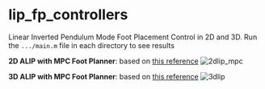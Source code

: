 # lip_fp_controllers
Linear Inverted Pendulum Mode Foot Placement Control in 2D and 3D. Run the `.../main.m` file in each directory to see results

**2D ALIP with MPC Foot Planner**: based on [this reference](https://arxiv.org/abs/2109.14862)
![2dlip_mpc](https://user-images.githubusercontent.com/41451443/181631142-6dd78766-52d1-4804-b117-094ad800130a.gif)

**3D ALIP with MPC Foot Planner**: based on [this reference](https://arxiv.org/abs/2109.14862)
![3dlip](https://user-images.githubusercontent.com/41451443/181631745-458afcbc-1f4f-4a5f-8341-1b5262b96417.gif)
